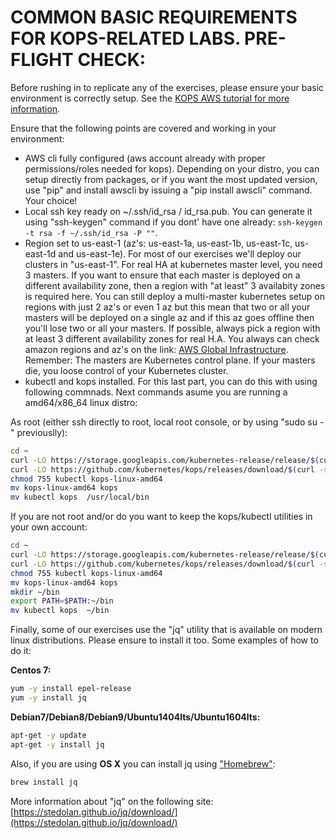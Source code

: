 # COMMON BASIC REQUIREMENTS FOR KOPS-RELATED LABS. PRE-FLIGHT CHECK:

Before rushing in to replicate any of the exercises, please ensure your basic environment is correctly setup. See the [KOPS AWS tutorial for more information](../docs/aws.md). 

Ensure that the following points are covered and working in your environment:

- AWS cli fully configured (aws account already with proper permissions/roles needed for kops). Depending on your distro, you can setup directly from packages, or if you want the most updated version, use "pip" and install awscli by issuing a "pip install awscli" command. Your choice!
- Local ssh key ready on ~/.ssh/id_rsa / id_rsa.pub. You can generate it using "ssh-keygen" command if you dont' have one already: `ssh-keygen -t rsa -f ~/.ssh/id_rsa -P ""`.
- Region set to us-east-1 (az's: us-east-1a, us-east-1b, us-east-1c, us-east-1d and us-east-1e). For most of our exercises we'll deploy our clusters in "us-east-1". For real HA at kubernetes master level, you need 3 masters. If you want to ensure that each master is deployed on a different availability zone, then a region with "at least" 3 availabity zones is required here. You can still deploy a multi-master kubernetes setup on regions with just 2 az's or even 1 az but this mean that two or all your masters will be deployed on a single az and if this az goes offline then you'll lose two or all your masters. If possible, always pick a region with at least 3 different availability zones for real H.A. You always can check amazon regions and az's on the link: [AWS Global Infrastructure](https://aws.amazon.com/about-aws/global-infrastructure/). Remember: The masters are Kubernetes control plane. If your masters die, you loose control of your Kubernetes cluster.
- kubectl and kops installed. For this last part, you can do this with using following commnads. Next commands asume you are running a amd64/x86_64 linux distro:

As root (either ssh directly to root, local root console, or by using "sudo su -" previouslly):

```bash
cd ~
curl -LO https://storage.googleapis.com/kubernetes-release/release/$(curl -s https://storage.googleapis.com/kubernetes-release/release/stable.txt)/bin/linux/amd64/kubectl
curl -LO https://github.com/kubernetes/kops/releases/download/$(curl -s https://api.github.com/repos/kubernetes/kops/releases/latest | grep tag_name | cut -d '"' -f 4)/kops-linux-amd64
chmod 755 kubectl kops-linux-amd64
mv kops-linux-amd64 kops
mv kubectl kops  /usr/local/bin
```

If you are not root and/or do you want to keep the kops/kubectl utilities in your own account:

```bash
cd ~
curl -LO https://storage.googleapis.com/kubernetes-release/release/$(curl -s https://storage.googleapis.com/kubernetes-release/release/stable.txt)/bin/linux/amd64/kubectl
curl -LO https://github.com/kubernetes/kops/releases/download/$(curl -s https://api.github.com/repos/kubernetes/kops/releases/latest | grep tag_name | cut -d '"' -f 4)/kops-linux-amd64
chmod 755 kubectl kops-linux-amd64
mv kops-linux-amd64 kops
mkdir ~/bin
export PATH=$PATH:~/bin
mv kubectl kops  ~/bin
```

Finally, some of our exercises use the "jq" utility that is available on modern linux distributions. Please ensure to install it too. Some examples of how to do it:

**Centos 7:**

```bash
yum -y install epel-release
yum -y install jq
```

**Debian7/Debian8/Debian9/Ubuntu1404lts/Ubuntu1604lts:**

```bash
apt-get -y update
apt-get -y install jq
```

Also, if you are using **OS X** you can install jq using ["Homebrew"](https://brew.sh):

```bash
brew install jq
```

More information about "jq" on the following site: [https://stedolan.github.io/jq/download/](https://stedolan.github.io/jq/download/)

